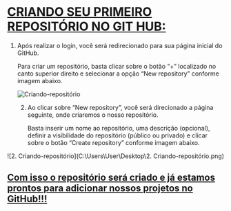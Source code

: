 # <u>CRIANDO SEU PRIMEIRO REPOSITÓRIO NO GIT HUB:</u> 

1. Após realizar o login, você será redirecionado para sua página inicial do GitHub.

   Para criar um repositório, basta clicar sobre o botão “+” localizado no canto superior direito e selecionar a opção “New repository” conforme imagem abaixo.

   ![Criando-repositório](C:\Users\User\Desktop\Criando-repositório.png)

   2. Ao clicar sobre “New repository”, você será direcionado a página seguinte, onde criaremos o nosso repositório.

      Basta inserir um nome ao repositório, uma descrição (opcional), definir a visibilidade do repositório (público ou privado) e clicar sobre o botão “Create repository” conforme imagem abaixo.

      

![2. Criando-repositório](C:\Users\User\Desktop\2. Criando-repositório.png)

## <u>Com isso o repositório será criado e já estamos prontos para adicionar nossos projetos no GitHub!!!</u>


